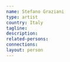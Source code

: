 ```yaml
---
name: Stefano Graziani
type: artist
country: Italy
tagline:
description:
related-persons:
connections:
layout: person
---
```

